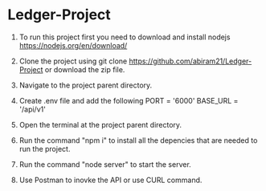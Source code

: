 # Ledger-Project
 1. To run this project first you need to download and install nodejs https://nodejs.org/en/download/
 
 2. Clone the project using git clone https://github.com/abiram21/Ledger-Project or download the zip file.
 
 3. Navigate to the project parent directory.
 
 4. Create .env file and add the following
      PORT = '6000'
      BASE_URL = '/api/v1'
      
 5. Open the terminal at the project parent directory.

 6. Run the command "npm i" to install all the depencies that are needed to run the project.
 
 7. Run the command "node server" to start the server.
 
 8. Use Postman to inovke the API or use CURL command.
 
